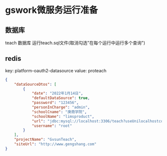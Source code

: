 # gswork微服务运行准备

## 数据库

teach 数据库
运行teach.sql文件(取消勾选"在每个运行中运行多个查询")

## redis
key: platform-oauth2-datasource
value:
proteach
```json
{
	"dataSourceDtos": [
		{
			"date": "2022年1月14日",
			"defaultDataSource": true,
			"password": "123456",
			"personInCharge": "admin",
			"schoolCname": "庚商学院",
			"schoolName": "limsproduct",
			"url": "jdbc:mysql://localhost:3306/teach?useUnilocalhostcode=true&characterEncoding=utf-8&zeroDateTimeBehavior=convertToNull&transformedBitIsBoolean=true&useSSL=false&autoReconnect=true&serverTimezone=Asia/Shanghai",
			"username": "root"
		}
	],
	"projectName": "GvsunTeach",
	"siteUrl": "http://www.gengshang.com"
}
```